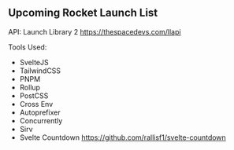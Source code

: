 ## Upcoming Rocket Launch List

API: Launch Library 2
https://thespacedevs.com/llapi

Tools Used:
- SvelteJS
- TailwindCSS
- PNPM
- Rollup
- PostCSS
- Cross Env
- Autoprefixer
- Concurrently
- Sirv
- Svelte Countdown https://github.com/rallisf1/svelte-countdown
